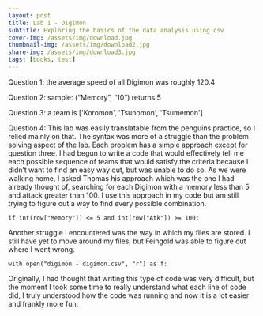```yaml
---
layout: post
title: Lab 1 - Digimon
subtitle: Exploring the basics of the data analysis using csv
cover-img: /assets/img/download.jpg
thumbnail-img: /assets/img/download2.jpg
share-img: /assets/img/download3.jpg
tags: [books, test]
---
```


Question 1: the average speed of all Digimon was roughly 120.4

Question 2: sample: (“Memory”, “10”) returns 5

Question 3: a team is ['Koromon', 'Tsunomon', 'Tsumemon']

Question 4: This lab was easily translatable from the penguins practice, so I relied mainly on that. The syntax was more of a struggle than the problem solving aspect of the lab. Each problem has a simple approach except for question three. I had begun to write a code that would effectively tell me each possible sequence of teams that would satisfy the criteria because I didn’t want to find an easy way out, but was unable to do so. As we were walking home, I asked Thomas his approach which was the one I had already thought of, searching for each Digimon with a memory less than 5 and attack greater than 100. I use this approach in my code but am still trying to figure out a way to find every possible combination. 
~~~
if int(row["Memory"]) <= 5 and int(row["Atk"]) >= 100:
~~~
Another struggle I encountered was the way in which my files are stored. I still have yet to move around my files, but Feingold was able to figure out where I went wrong.
~~~
with open("digimon - digimon.csv", "r") as f:
~~~

Originally, I had thought that writing this type of code was very difficult, but the moment I took some time to really understand what each line of code did, I truly understood how the code was running and now it is a lot easier and frankly more fun.
